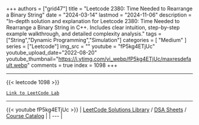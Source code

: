 
+++
authors = ["grid47"]
title = "Leetcode 2380: Time Needed to Rearrange a Binary String"
date = "2024-03-14"
lastmod = "2024-11-06"
description = "In-depth solution and explanation for Leetcode 2380: Time Needed to Rearrange a Binary String in C++. Includes clear intuition, step-by-step example walkthrough, and detailed complexity analysis."
tags = ["String","Dynamic Programming","Simulation"]
categories = [
    "Medium"
]
series = ["Leetcode"]
img_src = ""
youtube = "fP5kg4ETjUc"
youtube_upload_date="2022-08-20"
youtube_thumbnail="https://i.ytimg.com/vi_webp/fP5kg4ETjUc/maxresdefault.webp"
comments = true
index = 1098
+++



---
{{< leetcode 1098 >}}

[`Link to LeetCode Lab`](https://leetcode.com/problems/time-needed-to-rearrange-a-binary-string/description/)

---
{{< youtube fP5kg4ETjUc >}}
| [LeetCode Solutions Library](https://grid47.xyz/leetcode/) / [DSA Sheets](https://grid47.xyz/sheets/) / [Course Catalog](https://grid47.xyz/courses/) |
| --- |
